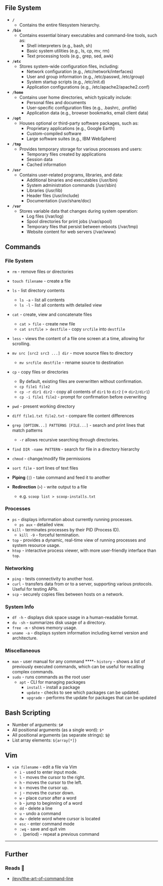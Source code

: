 ## File System

- **`/`**
    - Contains the entire filesystem hierarchy.
- **`/bin`**
    - Contains essential binary executables and command-line tools, such as:
        - Shell interpreters (e.g., bash, sh)
        - Basic system utilities (e.g., ls, cp, mv, rm)
        - Text processing tools (e.g., grep, sed, awk)
- **`/etc`**
    - Stores system-wide configuration files, including:
        - Network configuration (e.g., /etc/network/interfaces)
        - User and group information (e.g., /etc/passwd, /etc/group)
        - System startup scripts (e.g., /etc/init.d)
        - Application configurations (e.g., /etc/apache2/apache2.conf)
- **`/home`**
    - Contains user home directories, which typically include:
        - Personal files and documents
        - User-specific configuration files (e.g., .bashrc, .profile)
        - Application data (e.g., browser bookmarks, email client data)
- **`/opt`**
    - Houses optional or third-party software packages, such as:
        - Proprietary applications (e.g., Google Earth)
        - Custom-compiled software
        - Large software suites (e.g., IBM WebSphere)
- **`/tmp`**
    - Provides temporary storage for various processes and users:
        - Temporary files created by applications
        - Session data
        - Cached information
- **`/usr`**
    - Contains user-related programs, libraries, and data:
        - Additional binaries and executables (/usr/bin)
        - System administration commands (/usr/sbin)
        - Libraries (/usr/lib)
        - Header files (/usr/include)
        - Documentation (/usr/share/doc)
- **`/var`**
    - Stores variable data that changes during system operation:
        - Log files (/var/log)
        - Spool directories for print jobs (/var/spool)
        - Temporary files that persist between reboots (/var/tmp)
        - Website content for web servers (/var/www)

## Commands

### File System

- `rm` - remove files or directories
- `touch filename` - create a file
- `ls` - list directory contents
    - `ls -a` - list all contents
    - `ls -l` - list all contents with detailed view
- `cat` - create, view and concatenate files
    - `cat > file` - create new file
    - `cat srcfile > destfile` - copy `srcfile` into `destfile`
- `less` - views the content of a file one screen at a time, allowing for scrolling.
- `mv src [src2 src3 ...] dir` - move source files to directory
    - `mv srcfile destfile` - rename source to destination
- `cp` - copy files or directories
    - By default, existing files are overwritten without confirmation.
    - `cp file1 file2`
    - `cp -r dir1 dir2` - copy all contents of `dir1` to `dir2` (-> `dir2/dir1`)
    - `cp -i file1 file2` - prompt for confirmation before overwriting
- `pwd` - present working directory
- `diff file1.txt file2.txt` - compare file content differences
- `grep [OPTION...] PATTERNS [FILE...]` - search and print lines that match patterns
    - `-r` allows recursive searching through directories.
- `find DIR -name PATTERN` - search for file in a directory hierarchy
- `chmod` - change/modify file permissions
- `sort file` - sort lines of text files

- **Piping** (`|`) - take command and feed it to another
- **Redirection** (`>`) - write output to a file
    - e.g. `scoop list > scoop-installs.txt`

### Processes

- `ps` - displays information about currently running processes.
    - `ps aux` - detailed view.
- `kill` - terminates processes by their PID (Process ID). 
    - `kill -9` - forceful termination.
- `top` - provides a dynamic, real-time view of running processes and system resource usage.
- `htop` - interactive process viewer, with more user-friendly interface than `top`.

### Networking

- `ping` - tests connectivity to another host.
- `curl` - transfers data from or to a server, supporting various protocols. Useful for testing APIs.
- `scp` - securely copies files between hosts on a network.

### System Info

- `df -h` - displays disk space usage in a human-readable format.
- `du -sh` - summarizes disk usage of a directory.
- `free -m` - shows memory usage.
- `uname -a` - displays system information including kernel version and architecture.

### Miscellaneous

- `man` - user manual for any command
****- `history` - shows a list of previously executed commands, which can be useful for recalling complex commands.
- `sudo` - runs commands as the root user
    - `apt` - CLI for managing packages
        - `install` - install a package
        - `update` - checks to see which packages can be updated.
        - `upgrade` - performs the update for packages that can be updated

## Bash Scripting

- Number of arguments: `$#`
- All positional arguments (as a single word): `$*`
- All positional arguments (as separate strings): `$@`
- List array elements: `${array[*]}`

## Vim

- `vim filename` - edit a file via Vim
    - `i` - used to enter input mode.
    - `l` - moves the cursor to the right.
    - `h` - moves the cursor to the left.
    - `k` - moves the cursor up.
    - `j` - moves the cursor down.
    - `w` - place cursor after a word
    - `b` - jump to beginning of a word
    - `dd` - delete a line
    - `u` - undo a command
    - `dw` - delete word where cursor is located
    - `esc` - enter command mode
    - `:wq` - save and quit vim
    - `.` (period) - repeat a previous command

---
## Further

### Reads 📄

- [jlevy/the-art-of-command-line](https://github.com/jlevy/the-art-of-command-line)